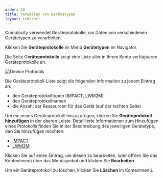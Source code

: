 ```yaml
---
order: 50
title: Verwalten von Gerätetypen
layout: redirect
---
```


Cumulocity verwendet Geräteprotokolle, um Daten von verschiedenen Gerätetypen zu verarbeiten. 

Klicken Sie **Geräteprotokolle** im Menü **Gerätetypen** im Navigator.

Die Seite G**eräteprotokolle** zeigt eine Liste aller in Ihrem Konto verfügbaren Geräteprotokolle an.

![Device Protocols](/guides/images/benutzerhandbuch/DeviceManagement/devmgmt-devicetypes-deviceprotocolsde.png)

Die Geräteprotokoll-Liste zeigt die folgenden Information zu jedem Eintrag an:

* den Geräteprotokolltypen (IMPACT, LWM2M)
* den Geräteprotokollnamen 
* die Anzahl der Ressourcen für das Gerät (auf der rechten Seite)

Um ein neues Geräteprotokoll hinzuzufügen, klicken Sie **Geräteprotokoll hinzufügen** in der oberen Leiste. Detaillierte Informationen zum Hinzufügen eines Protokolls finden Sie in der Beschreibung des jeweiligen Gerätetyps, den Sie hinzufügen möchten:

* [IMPACT](/guides/users-guide/optional-services#nokia-impact)
* [LWM2M](/guides/users-guide/optional-services#lwm2m)

Klicken Sie auf einen Eintrag, um diesen zu bearbeiten, oder öffnen Sie das Kontextmenü über das Menüsymbol und klicken Sie **Bearbeiten**. 

Um ein Geräteprotokoll zu löschen, klicken Sie **Löschen** im Kontextmenü.